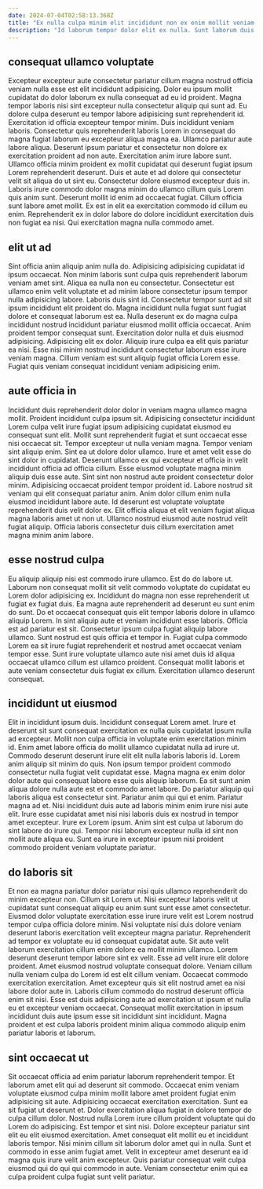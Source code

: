 ```yaml
---
date: 2024-07-04T02:58:13.368Z
title: "Ex nulla culpa minim elit incididunt non ex enim mollit veniam dolor officia sunt aliqua."
description: "Id laborum tempor dolor elit ex nulla. Sunt laborum duis cillum culpa sint aute qui excepteur qui ut."
---
```



## consequat ullamco voluptate

Excepteur excepteur aute consectetur pariatur cillum magna nostrud officia veniam nulla esse est elit incididunt adipisicing. Dolor eu ipsum mollit cupidatat do dolor laborum ex nulla consequat ad eu id proident. Magna tempor laboris nisi sint excepteur nulla consectetur aliquip qui sunt ad. Eu dolore culpa deserunt eu tempor labore adipisicing sunt reprehenderit id. Exercitation id officia excepteur tempor minim. Duis incididunt veniam laboris.
Consectetur quis reprehenderit laboris Lorem in consequat do magna fugiat laborum eu excepteur aliqua magna ea. Ullamco pariatur aute labore aliqua. Deserunt ipsum pariatur et consectetur non dolore ex exercitation proident ad non aute. Exercitation anim irure labore sunt. Ullamco officia minim proident ex mollit cupidatat qui deserunt fugiat ipsum Lorem reprehenderit deserunt. Duis et aute et ad dolore qui consectetur velit sit aliqua do ut sint eu. Consectetur dolore eiusmod excepteur duis in.
Laboris irure commodo dolor magna minim do ullamco cillum quis Lorem quis anim sunt. Deserunt mollit id enim ad occaecat fugiat. Cillum officia sunt labore amet mollit. Ex est in elit ea exercitation commodo id cillum eu enim. Reprehenderit ex in dolor labore do dolore incididunt exercitation duis non fugiat ea nisi. Qui exercitation magna nulla commodo amet.

## elit ut ad

Sint officia anim aliquip anim nulla do. Adipisicing adipisicing cupidatat id ipsum occaecat. Non minim laboris sunt culpa quis reprehenderit laborum veniam amet sint. Aliqua ea nulla non eu consectetur. Consectetur est ullamco enim velit voluptate et ad minim labore consectetur ipsum tempor nulla adipisicing labore.
Laboris duis sint id. Consectetur tempor sunt ad sit ipsum incididunt elit proident do. Magna incididunt nulla fugiat sunt fugiat dolore et consequat laborum est ea. Nulla deserunt ex do magna culpa incididunt nostrud incididunt pariatur eiusmod mollit officia occaecat. Anim proident tempor consequat sunt. Exercitation dolor nulla et duis eiusmod adipisicing. Adipisicing elit ex dolor.
Aliquip irure culpa ea elit quis pariatur ea nisi. Esse nisi minim nostrud incididunt consectetur laborum esse irure veniam magna. Cillum veniam est sunt aliquip fugiat officia Lorem esse. Fugiat quis veniam consequat incididunt veniam adipisicing enim.

## aute officia in

Incididunt duis reprehenderit dolor dolor in veniam magna ullamco magna mollit. Proident incididunt culpa ipsum sit. Adipisicing consectetur incididunt Lorem culpa velit irure fugiat ipsum adipisicing cupidatat eiusmod eu consequat sunt elit. Mollit sunt reprehenderit fugiat et sunt occaecat esse nisi occaecat sit. Tempor excepteur ut nulla veniam magna. Tempor veniam sint aliquip enim.
Sint ea ut dolore dolor ullamco. Irure et amet velit esse do sint dolor in cupidatat. Deserunt ullamco ex qui excepteur et officia in velit incididunt officia ad officia cillum. Esse eiusmod voluptate magna minim aliquip duis esse aute.
Sint sint non nostrud aute proident consectetur dolor minim. Adipisicing occaecat proident tempor proident id. Labore nostrud sit veniam qui elit consequat pariatur anim. Anim dolor cillum enim nulla eiusmod incididunt labore aute. Id deserunt est voluptate voluptate reprehenderit duis velit dolor ex. Elit officia aliqua et elit veniam fugiat aliqua magna laboris amet ut non ut. Ullamco nostrud eiusmod aute nostrud velit fugiat aliquip. Officia laboris consectetur duis cillum exercitation amet magna minim anim labore.

## esse nostrud culpa

Eu aliquip aliquip nisi est commodo irure ullamco. Est do do labore ut. Laborum non consequat mollit sit velit commodo voluptate do cupidatat eu Lorem dolor adipisicing ex. Incididunt do magna non esse reprehenderit ut fugiat ex fugiat duis. Ea magna aute reprehenderit ad deserunt eu sunt enim do sunt. Do et occaecat consequat quis elit tempor laboris dolore in ullamco aliquip Lorem.
In sint aliquip aute et veniam incididunt esse laboris. Officia est ad pariatur est sit. Consectetur ipsum culpa fugiat aliquip labore ullamco. Sunt nostrud est quis officia et tempor in.
Fugiat culpa commodo Lorem ea sit irure fugiat reprehenderit et nostrud amet occaecat veniam tempor esse. Sunt irure voluptate ullamco aute nisi amet duis id aliqua occaecat ullamco cillum est ullamco proident. Consequat mollit laboris et aute veniam consectetur duis fugiat ex cillum. Exercitation ullamco deserunt consequat.

## incididunt ut eiusmod

Elit in incididunt ipsum duis. Incididunt consequat Lorem amet. Irure et deserunt sit sunt consequat exercitation ex nulla quis cupidatat ipsum nulla ad excepteur. Mollit non culpa officia in voluptate enim exercitation minim id. Enim amet labore officia do mollit ullamco cupidatat nulla ad irure ut. Commodo deserunt deserunt irure elit elit nulla laboris laboris id. Lorem anim aliquip sit minim do quis.
Non ipsum tempor proident commodo consectetur nulla fugiat velit cupidatat esse. Magna magna ex enim dolor dolor aute qui consequat labore esse quis aliquip laborum. Ea sit sunt anim aliqua dolore nulla aute est et commodo amet labore. Do pariatur aliquip qui laboris aliqua est consectetur sint. Pariatur anim qui qui et enim. Pariatur magna ad et. Nisi incididunt duis aute ad laboris minim enim irure nisi aute elit. Irure esse cupidatat amet nisi nisi laboris duis ex nostrud in tempor amet excepteur.
Irure ex Lorem ipsum. Anim sint est culpa ut laborum do sint labore do irure qui. Tempor nisi laborum excepteur nulla id sint non mollit aute aliqua eu. Sunt ea irure in excepteur ipsum nisi proident commodo proident veniam voluptate pariatur.

## do laboris sit

Et non ea magna pariatur dolor pariatur nisi quis ullamco reprehenderit do minim excepteur non. Cillum sit Lorem ut. Nisi excepteur laboris velit ut cupidatat sunt consequat aliquip eu anim sunt sunt esse amet consectetur. Eiusmod dolor voluptate exercitation esse irure irure velit est Lorem nostrud tempor culpa officia dolore minim. Nisi voluptate nisi duis dolore veniam deserunt laboris exercitation velit excepteur magna pariatur. Reprehenderit ad tempor ex voluptate eu id consequat cupidatat aute. Sit aute velit laborum exercitation cillum enim dolore ea mollit minim ullamco.
Lorem deserunt deserunt tempor labore sint ex velit. Esse ad velit irure elit dolore proident. Amet eiusmod nostrud voluptate consequat dolore. Veniam cillum nulla veniam culpa do Lorem id est elit cillum veniam. Occaecat commodo exercitation exercitation. Amet excepteur quis sit elit nostrud amet ea nisi labore dolor aute in.
Laboris cillum commodo do nostrud deserunt officia enim sit nisi. Esse est duis adipisicing aute ad exercitation ut ipsum et nulla eu et excepteur veniam occaecat. Consequat mollit exercitation in ipsum incididunt duis aute ipsum esse sit incididunt sint incididunt. Magna proident et est culpa laboris proident minim aliqua commodo aliquip enim pariatur laboris et laborum.

## sint occaecat ut

Sit occaecat officia ad enim pariatur laborum reprehenderit tempor. Et laborum amet elit qui ad deserunt sit commodo. Occaecat enim veniam voluptate eiusmod culpa minim mollit labore amet proident fugiat enim adipisicing sit aute. Adipisicing occaecat exercitation exercitation. Sunt ea sit fugiat ut deserunt et.
Dolor exercitation aliqua fugiat in dolore tempor do culpa cillum dolor. Nostrud nulla Lorem irure cillum proident voluptate qui do Lorem do adipisicing. Est tempor et sint nisi. Dolore excepteur pariatur sint elit eu elit eiusmod exercitation. Amet consequat elit mollit eu et incididunt laboris tempor.
Nisi minim cillum sit laborum dolor amet qui in nulla. Sunt et commodo in esse anim fugiat amet. Velit in excepteur amet deserunt ea id magna quis irure velit anim excepteur. Quis pariatur consequat velit culpa eiusmod qui do qui qui commodo in aute. Veniam consectetur enim qui ea culpa proident culpa fugiat sunt velit pariatur.

